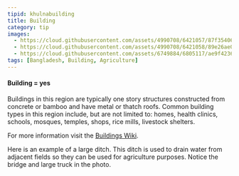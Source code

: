 ```yaml
---
tipid: khulnabuilding
title: Building
category: tip
images:
  - https://cloud.githubusercontent.com/assets/4990708/6421057/87f35406-be99-11e4-9e9d-d35a60a931ad.PNG
  - https://cloud.githubusercontent.com/assets/4990708/6421058/89e26ae0-be99-11e4-94fb-7cb54a5c28b8.PNG
  - https://cloud.githubusercontent.com/assets/6749884/6805117/ae9f4236-d217-11e4-8ab7-703c367631fd.jpg
tags: [Bangladesh, Building, Agriculture]
---
```


#### Building = yes

Buildings in this region are typically one story structures constructed from concrete or bamboo and have metal or thatch roofs. Common building types in this region include, but are not limited to: homes, health clinics, schools, mosques, temples, shops, rice mills, livestock shelters.

For more information visit the <a href="http://wiki.openstreetmap.org/wiki/Buildings" target="_blank">Buildings Wiki</a>.

Here is an example of a large ditch.  This ditch is used to drain water from adjacent fields so they can be used for agriculture purposes.  Notice the bridge and large truck in the photo.
